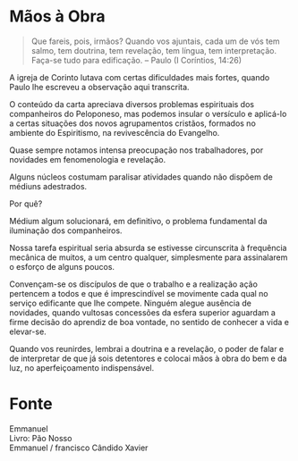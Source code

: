 # Mãos à Obra

> Que fareis, pois, irmãos? Quando vos ajuntais, cada um de vós tem salmo, tem doutrina, tem revelação, tem língua, tem interpretação. Faça-se tudo para edificação. – Paulo (I Coríntios, 14:26)

A igreja de Corinto lutava com certas dificuldades mais fortes, quando Paulo lhe escreveu a observação aqui transcrita.

O conteúdo da carta apreciava diversos problemas espirituais dos companheiros do Peloponeso, mas podemos insular o versículo e aplicá-lo a certas situações dos novos agrupamentos cristãos, formados no ambiente do Espiritismo, na revivescência do Evangelho.

Quase sempre notamos intensa preocupação nos trabalhadores, por novidades em fenomenologia e revelação.

Alguns núcleos costumam paralisar atividades quando não dispõem de médiuns adestrados.

Por quê?

Médium algum solucionará, em definitivo, o problema fundamental da iluminação dos companheiros.

Nossa tarefa espiritual seria absurda se estivesse circunscrita à frequência mecânica de muitos, a um centro qualquer, simplesmente para assinalarem o esforço de alguns poucos.

Convençam-se os discípulos de que o trabalho e a realização ação pertencem a todos e que é imprescindível se movimente cada qual no serviço edificante que lhe compete. Ninguém alegue ausência de novidades, quando vultosas concessões da esfera superior aguardam a firme decisão do aprendiz de boa vontade, no sentido de conhecer a vida e elevar-se.

Quando vos reunirdes, lembrai a doutrina e a revelação, o poder de falar e de interpretar de que já sois detentores e colocai mãos à obra do bem e da luz, no aperfeiçoamento indispensável.

# Fonte
Emmanuel  
Livro: Pão Nosso  
Emmanuel / francisco Cândido Xavier  
